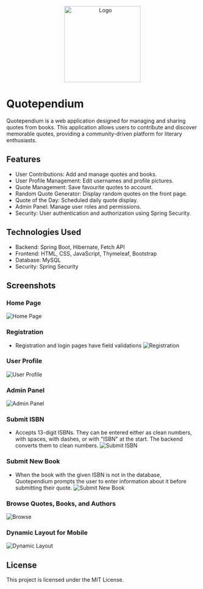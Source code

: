 <p align="center">
<img src="src/main/resources/static/images/logo.png" alt="Logo" width="200" >
</p>

# Quotependium

Quotependium is a web application designed for managing and sharing quotes from books. This application allows users to contribute and discover memorable quotes, providing a community-driven platform for literary enthusiasts.

## Features

- User Contributions: Add and manage quotes and books.
- User Profile Management: Edit usernames and profile pictures.
- Quote Management: Save favourite quotes to account.
- Random Quote Generator: Display random quotes on the front page.
- Quote of the Day: Scheduled daily quote display.
- Admin Panel: Manage user roles and permissions.
- Security: User authentication and authorization using Spring Security.

## Technologies Used

- Backend: Spring Boot, Hibernate, Fetch API
- Frontend: HTML, CSS, JavaScript, Thymeleaf, Bootstrap
- Database: MySQL
- Security: Spring Security

## Screenshots
### Home Page
![Home Page](screenshots/home-page.png)

### Registration
- Registration and login pages have field validations
![Registration](screenshots/register-page.png)

### User Profile
![User Profile](screenshots/user-profile-page.png)

### Admin Panel
![Admin Panel](screenshots/admin-panel-page.png)

### Submit ISBN
- Accepts 13-digit ISBNs. They can be entered either as clean numbers, with spaces, with dashes, or with "ISBN" at the start. The backend converts them to clean numbers.
![Submit ISBN](screenshots/submit-isbn-page.png)

### Submit New Book
- When the book with the given ISBN is not in the database, Quotependium prompts the user to enter information about it before submitting their quote.
![Submit New Book](screenshots/submit-book.png)

### Browse Quotes, Books, and Authors
![Browse](screenshots/browse-page.png)

### Dynamic Layout for Mobile
![Dynamic Layout](screenshots/dynamic-layout-for-mobile.png)

## License
This project is licensed under the MIT License.
